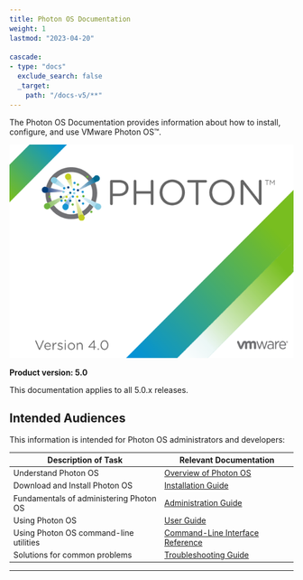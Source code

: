 ```yaml
---
title: Photon OS Documentation
weight: 1
lastmod: "2023-04-20"

cascade:
- type: "docs"
  exclude_search: false
  _target:
    path: "/docs-v5/**"
---
```




The Photon OS Documentation provides information about how to install, configure, and use VMware Photon OS&trade;.

 ![PhotonOS Logo](./images/Photon-4-bootsplash.png)

**Product version: 5.0**

This documentation applies to all 5.0.x releases.

## Intended Audiences

This information is intended for Photon OS administrators and developers:

|**Description of Task**|**Relevant Documentation**|
|---|---|
|Understand Photon OS|[Overview of Photon OS](overview/)|
|Download and Install Photon OS|[Installation Guide](installation-guide/)|
|Fundamentals of administering Photon OS |[Administration Guide](administration-guide/)|
|Using Photon OS|[User Guide](user-guide/)|
|Using Photon OS command-line utilities|[Command-Line Interface Reference](command-line-reference/)|
|Solutions for common problems |[Troubleshooting Guide](troubleshooting-guide/)|

----------
